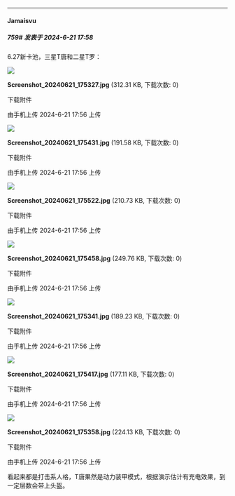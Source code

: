 ﻿
*****

####  Jamaisvu  
##### 759#       发表于 2024-6-21 17:58

6.27新卡池，三星T唐和二星T罗：

<img src="https://img.saraba1st.com/forum/202406/21/175643rj52js2v92hs59ws.jpg" referrerpolicy="no-referrer">

<strong>Screenshot_20240621_175327.jpg</strong> (312.31 KB, 下载次数: 0)

下载附件

由手机上传
2024-6-21 17:56 上传

<img src="https://img.saraba1st.com/forum/202406/21/175643foof90bdooqfzz4k.jpg" referrerpolicy="no-referrer">

<strong>Screenshot_20240621_175431.jpg</strong> (191.58 KB, 下载次数: 0)

下载附件

由手机上传
2024-6-21 17:56 上传

<img src="https://img.saraba1st.com/forum/202406/21/175643fsizu6mm8miopizl.jpg" referrerpolicy="no-referrer">

<strong>Screenshot_20240621_175522.jpg</strong> (210.73 KB, 下载次数: 0)

下载附件

由手机上传
2024-6-21 17:56 上传

<img src="https://img.saraba1st.com/forum/202406/21/175644hgvzgdtiiiewt9dn.jpg" referrerpolicy="no-referrer">

<strong>Screenshot_20240621_175458.jpg</strong> (249.76 KB, 下载次数: 0)

下载附件

由手机上传
2024-6-21 17:56 上传

<img src="https://img.saraba1st.com/forum/202406/21/175645jhkv3808ffwvsv5k.jpg" referrerpolicy="no-referrer">

<strong>Screenshot_20240621_175341.jpg</strong> (189.23 KB, 下载次数: 0)

下载附件

由手机上传
2024-6-21 17:56 上传

<img src="https://img.saraba1st.com/forum/202406/21/175645i6rbyor0bayy16bp.jpg" referrerpolicy="no-referrer">

<strong>Screenshot_20240621_175417.jpg</strong> (177.11 KB, 下载次数: 0)

下载附件

由手机上传
2024-6-21 17:56 上传

<img src="https://img.saraba1st.com/forum/202406/21/175646i0cb8z6rarc6ha8l.jpg" referrerpolicy="no-referrer">

<strong>Screenshot_20240621_175358.jpg</strong> (224.13 KB, 下载次数: 0)

下载附件

由手机上传
2024-6-21 17:56 上传

看起来都是打击系人格，T唐果然是动力装甲模式，根据演示估计有充电效果，到一定层数会带上头盔。

